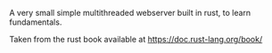 A very small simple multithreaded webserver built in rust, to learn fundamentals.

Taken from the rust book available at https://doc.rust-lang.org/book/